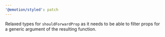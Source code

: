 ```yaml
---
'@emotion/styled': patch
---
```


Relaxed types for `shouldForwardProp` as it needs to be able to filter props for a generic argument of the resulting function.
